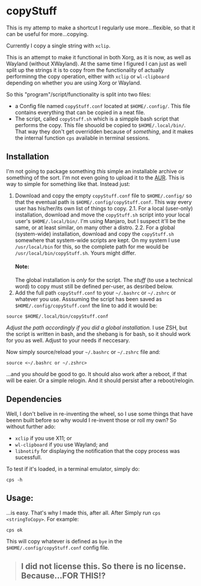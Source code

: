 # copyStuff

This is my attemp to make a shortcut I regularly use more...flexible, so that it can be useful for more...copying.

Currently I copy a single string with `xclip`.

This is an attempt to make it functional in both Xorg, as it is now, as well as Wayland (without XWayland). At the same time I figured I can just as well split up the strings it is to copy from the functionality of actually performinng the copy operation, either with `xclip` or `wl-clipboard` depending on whether you are using Xorg or Wayland.

So this "program"/script/functionality is split into two files:
* a Config file named `copyStuff.conf` located at `$HOME/.config/`. This file contains everything that can be copied in a neat file.
* The script, called `copyStuff.sh` which is a simpple bash script that performs the copy. This file shouold be copied to `$HOME/.local/bin/`. That way they don't get overridden because of _something_, and it makes the internal function `cps` available in terminal sessions.

## Installation

I'm not going to package something _this_ simple an installable archive or something of the sort. I'm not even going to upload it to the [AUR](https://aur.archlinux.org/). This is way to simple for something like that. Instead just:

1. Download and copy the empty `copyStuff.conf` file to `$HOME/.config/` so that the eventual path is `$HOME/.config/copyStuff.conf`. This way every user has his/her/its own list of things to copy.
2.1. For a local (user-only) installation, download and move the `copyStuff.sh` script into your local user's `$HOME/.local/bin/`. I'm using Manjaro, but I suspect it'll be the same, or at least similar, on many other a distro.
2.2. For a global (system-wide) installation, download and copy the `copyStuff.sh` somewhere that system-wide scripts are kept. On my system I use `/usr/local/bin` for this, so the complete path for me  would be `/usr/local/bin/copyStuff.sh`. Yours might differ.
   #### Note:
   The global installation is _only_ for the script. The _stuff_ (to use a technical word) to copy must still be defined per-user, as desribed below.
4. Add the full path `copyStuff.conf` to your `~/.bashrc` or `~/.zshrc` or whatever you use. Asssuming the script has been saved as `$HOME/.config/copyStuff.conf` the line to add it would be:

```
source $HOME/.local/bin/copyStuff.conf
```

_Adjust the path accordingly if you did a global installation._
I use ZSH, but the script is written in bash, and the shebang is for bash, so it should work for you as well. Adjust to your needs if neccesary.

Now simply source/reload your `~/.bashrc` or `~/.zshrc` file and:

```
source <~/.bashrc or ~/.zshrc>
```

...and you _should_ be good to go. It should also work after a reboot, if that will be eaier. Or a simple relogin. And it should persist after a reboot/relogin.

## Dependencies

Well, I don't belive in re-inventing the wheel, so I use some things that have beenn built before so why would I re-invent those or roll my own? So without further ado:

* `xclip` if you use X11; or
* `wl-clipboard` if you use Wayland; and
* `libnotify` for displaying the notification that the copy process was sucessfull.

To test if it's loaded, in a terminal emulator, simply do:

```
cps -h
```


## Usage:

...is easy. That's why I made this, after all. After Simply run `cps <stringToCopy>`. For example:

```
cps ok
```

This will copy whatever is defined as `bye` in the `$HOME/.config/copyStuff.conf` config file.

> ## I did not license this. So there is no license. Because...FOR THIS!?